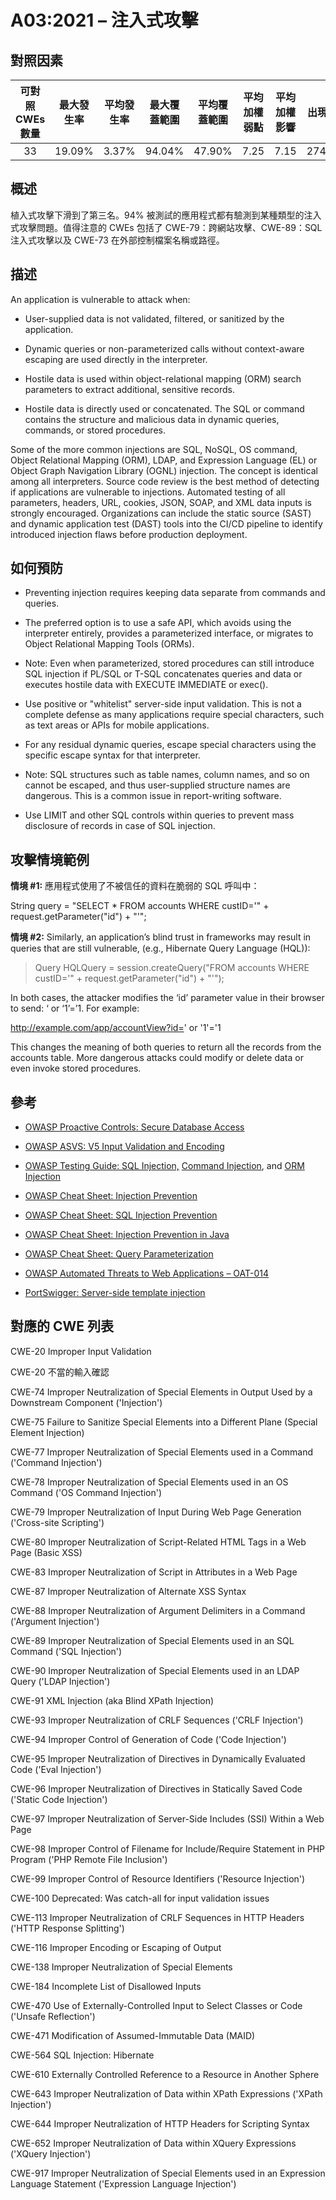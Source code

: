 # A03:2021 – 注入式攻擊

## 對照因素

| 可對照 CWEs 數量 | 最大發生率 | 平均發生率 | 最大覆蓋範圍 | 平均覆蓋範圍 | 平均加權弱點 | 平均加權影響 | 出現次數 | 所有有關 CVEs 數量|
|:-------------:|:--------------------:|:--------------------:|:--------------:|:--------------:|:----------------------:|:---------------------:|:-------------------:|:------------:|
| 33          | 19.09%             | 3.37%              | 94.04%       | 47.90%       | 7.25                 | 7.15                | 274,228           | 32,078     |

## 概述

植入式攻擊下滑到了第三名。94% 被測試的應用程式都有驗測到某種類型的注入式攻擊問題。值得注意的 CWEs 包括了 CWE-79：跨網站攻擊、CWE-89：SQL 注入式攻擊以及 CWE-73 在外部控制檔案名稱或路徑。 

## 描述 

An application is vulnerable to attack when:

-   User-supplied data is not validated, filtered, or sanitized by the
    application.

-   Dynamic queries or non-parameterized calls without context-aware
    escaping are used directly in the interpreter.

-   Hostile data is used within object-relational mapping (ORM) search
    parameters to extract additional, sensitive records.

-   Hostile data is directly used or concatenated. The SQL or command
    contains the structure and malicious data in dynamic queries,
    commands, or stored procedures.

Some of the more common injections are SQL, NoSQL, OS command, Object
Relational Mapping (ORM), LDAP, and Expression Language (EL) or Object
Graph Navigation Library (OGNL) injection. The concept is identical
among all interpreters. Source code review is the best method of
detecting if applications are vulnerable to injections. Automated
testing of all parameters, headers, URL, cookies, JSON, SOAP, and XML
data inputs is strongly encouraged. Organizations can include the static
source (SAST) and dynamic application test (DAST) tools into the CI/CD
pipeline to identify introduced injection flaws before production
deployment.

## 如何預防

-   Preventing injection requires keeping data separate from commands
    and queries.

-   The preferred option is to use a safe API, which avoids using the
    interpreter entirely, provides a parameterized interface, or
    migrates to Object Relational Mapping Tools (ORMs).

-   Note: Even when parameterized, stored procedures can still introduce
    SQL injection if PL/SQL or T-SQL concatenates queries and data or
    executes hostile data with EXECUTE IMMEDIATE or exec().

-   Use positive or "whitelist" server-side input validation. This is
    not a complete defense as many applications require special
    characters, such as text areas or APIs for mobile applications.

-   For any residual dynamic queries, escape special characters using
    the specific escape syntax for that interpreter.

-   Note: SQL structures such as table names, column names, and so on
    cannot be escaped, and thus user-supplied structure names are
    dangerous. This is a common issue in report-writing software.

-   Use LIMIT and other SQL controls within queries to prevent mass
    disclosure of records in case of SQL injection.

## 攻擊情境範例

**情境 #1:** 應用程式使用了不被信任的資料在脆弱的 SQL 呼叫中：

String query = "SELECT \* FROM accounts WHERE custID='" +
request.getParameter("id") + "'";

**情境 #2:** Similarly, an application’s blind trust in frameworks
may result in queries that are still vulnerable, (e.g., Hibernate Query
Language (HQL)):

> Query HQLQuery = session.createQuery("FROM accounts WHERE custID='" +
> request.getParameter("id") + "'");

In both cases, the attacker modifies the ‘id’ parameter value in their
browser to send: ‘ or ‘1’=’1. For example:

http://example.com/app/accountView?id=' or '1'='1

This changes the meaning of both queries to return all the records from
the accounts table. More dangerous attacks could modify or delete data
or even invoke stored procedures.

## 參考

-   [OWASP Proactive Controls: Secure Database
    Access](https://owasp.org/www-project-proactive-controls/v3/en/c3-secure-database)

-   [OWASP ASVS: V5 Input Validation and
    Encoding](https://owasp.org/www-project-application-security-verification-standard)

-   [OWASP Testing Guide: SQL
    Injection,](https://owasp.org/www-project-web-security-testing-guide/latest/4-Web_Application_Security_Testing/07-Input_Validation_Testing/05-Testing_for_SQL_Injection) [Command
    Injection](https://owasp.org/www-project-web-security-testing-guide/latest/4-Web_Application_Security_Testing/07-Input_Validation_Testing/12-Testing_for_Command_Injection),
    and [ORM
    Injection](https://owasp.org/www-project-web-security-testing-guide/latest/4-Web_Application_Security_Testing/07-Input_Validation_Testing/05.7-Testing_for_ORM_Injection)

-   [OWASP Cheat Sheet: Injection
    Prevention](https://cheatsheetseries.owasp.org/cheatsheets/Injection_Prevention_Cheat_Sheet.html)

-   [OWASP Cheat Sheet: SQL Injection
    Prevention](https://cheatsheetseries.owasp.org/cheatsheets/SQL_Injection_Prevention_Cheat_Sheet.html)

-   [OWASP Cheat Sheet: Injection Prevention in
    Java](https://cheatsheetseries.owasp.org/cheatsheets/Injection_Prevention_Cheat_Sheet_in_Java.html)

-   [OWASP Cheat Sheet: Query
    Parameterization](https://cheatsheetseries.owasp.org/cheatsheets/Query_Parameterization_Cheat_Sheet.html)

-   [OWASP Automated Threats to Web Applications –
    OAT-014](https://owasp.org/www-project-automated-threats-to-web-applications/)

-   [PortSwigger: Server-side template
    injection](https://portswigger.net/kb/issues/00101080_serversidetemplateinjection)

## 對應的 CWE 列表

CWE-20 Improper Input Validation

CWE-20 不當的輸入確認

CWE-74 Improper Neutralization of Special Elements in Output Used by a
Downstream Component ('Injection')

CWE-75 Failure to Sanitize Special Elements into a Different Plane
(Special Element Injection)

CWE-77 Improper Neutralization of Special Elements used in a Command
('Command Injection')

CWE-78 Improper Neutralization of Special Elements used in an OS Command
('OS Command Injection')

CWE-79 Improper Neutralization of Input During Web Page Generation
('Cross-site Scripting')

CWE-80 Improper Neutralization of Script-Related HTML Tags in a Web Page
(Basic XSS)

CWE-83 Improper Neutralization of Script in Attributes in a Web Page

CWE-87 Improper Neutralization of Alternate XSS Syntax

CWE-88 Improper Neutralization of Argument Delimiters in a Command
('Argument Injection')

CWE-89 Improper Neutralization of Special Elements used in an SQL
Command ('SQL Injection')

CWE-90 Improper Neutralization of Special Elements used in an LDAP Query
('LDAP Injection')

CWE-91 XML Injection (aka Blind XPath Injection)

CWE-93 Improper Neutralization of CRLF Sequences ('CRLF Injection')

CWE-94 Improper Control of Generation of Code ('Code Injection')

CWE-95 Improper Neutralization of Directives in Dynamically Evaluated
Code ('Eval Injection')

CWE-96 Improper Neutralization of Directives in Statically Saved Code
('Static Code Injection')

CWE-97 Improper Neutralization of Server-Side Includes (SSI) Within a
Web Page

CWE-98 Improper Control of Filename for Include/Require Statement in PHP
Program ('PHP Remote File Inclusion')

CWE-99 Improper Control of Resource Identifiers ('Resource Injection')

CWE-100 Deprecated: Was catch-all for input validation issues

CWE-113 Improper Neutralization of CRLF Sequences in HTTP Headers ('HTTP
Response Splitting')

CWE-116 Improper Encoding or Escaping of Output

CWE-138 Improper Neutralization of Special Elements

CWE-184 Incomplete List of Disallowed Inputs

CWE-470 Use of Externally-Controlled Input to Select Classes or Code
('Unsafe Reflection')

CWE-471 Modification of Assumed-Immutable Data (MAID)

CWE-564 SQL Injection: Hibernate

CWE-610 Externally Controlled Reference to a Resource in Another Sphere

CWE-643 Improper Neutralization of Data within XPath Expressions ('XPath
Injection')

CWE-644 Improper Neutralization of HTTP Headers for Scripting Syntax

CWE-652 Improper Neutralization of Data within XQuery Expressions
('XQuery Injection')

CWE-917 Improper Neutralization of Special Elements used in an
Expression Language Statement ('Expression Language Injection')

